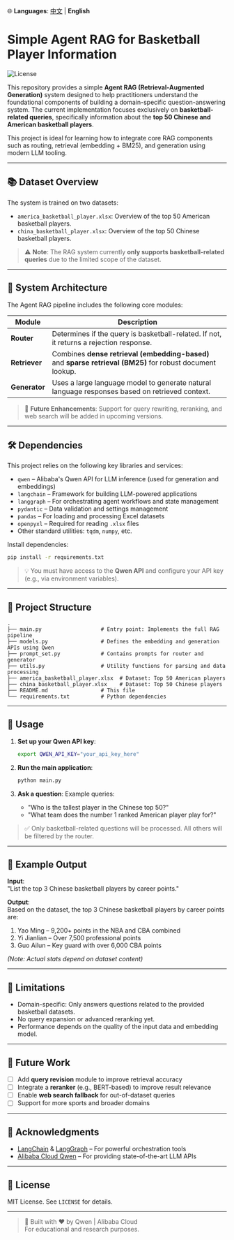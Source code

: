 🌐 **Languages**: [中文](readme_zh.md) | **English**
# Simple Agent RAG for Basketball Player Information

![License](https://img.shields.io/badge/license-MIT-blue.svg)

This repository provides a simple **Agent RAG (Retrieval-Augmented Generation)** system designed to help practitioners understand the foundational components of building a domain-specific question-answering system. The current implementation focuses exclusively on **basketball-related queries**, specifically information about the **top 50 Chinese and American basketball players**.

This project is ideal for learning how to integrate core RAG components such as routing, retrieval (embedding + BM25), and generation using modern LLM tooling.

---

## 📚 Dataset Overview

The system is trained on two datasets:

- `america_basketball_player.xlsx`: Overview of the top 50 American basketball players.
- `china_basketball_player.xlsx`: Overview of the top 50 Chinese basketball players.

> ⚠️ **Note**: The RAG system currently **only supports basketball-related queries** due to the limited scope of the dataset.

---

## 🧱 System Architecture

The Agent RAG pipeline includes the following core modules:

| Module       | Description |
|--------------|-----------|
| **Router**   | Determines if the query is basketball-related. If not, it returns a rejection response. |
| **Retriever** | Combines **dense retrieval (embedding-based)** and **sparse retrieval (BM25)** for robust document lookup. |
| **Generator** | Uses a large language model to generate natural language responses based on retrieved context. |

> 🔧 **Future Enhancements**: Support for query rewriting, reranking, and web search will be added in upcoming versions.

---

## 🛠️ Dependencies

This project relies on the following key libraries and services:

- `qwen` – Alibaba's Qwen API for LLM inference (used for generation and embeddings)
- `langchain` – Framework for building LLM-powered applications
- `langgraph` – For orchestrating agent workflows and state management
- `pydantic` – Data validation and settings management
- `pandas` – For loading and processing Excel datasets
- `openpyxl` – Required for reading `.xlsx` files
- Other standard utilities: `tqdm`, `numpy`, etc.

Install dependencies:
```bash
pip install -r requirements.txt
```

> 💡 You must have access to the **Qwen API** and configure your API key (e.g., via environment variables).

---

## 📁 Project Structure

```
.
├── main.py                   # Entry point: Implements the full RAG pipeline
├── models.py                 # Defines the embedding and generation APIs using Qwen
├── prompt_set.py             # Contains prompts for router and generator
├── utils.py                  # Utility functions for parsing and data processing
├── america_basketball_player.xlsx  # Dataset: Top 50 American players
├── china_basketball_player.xlsx    # Dataset: Top 50 Chinese players
├── README.md                 # This file
└── requirements.txt          # Python dependencies
```

---

## 🚀 Usage

1. **Set up your Qwen API key**:
   ```bash
   export QWEN_API_KEY="your_api_key_here"
   ```

2. **Run the main application**:
   ```bash
   python main.py
   ```

3. **Ask a question**:
   Example queries:
   - "Who is the tallest player in the Chinese top 50?"
   - "What team does the number 1 ranked American player play for?"

> ✅ Only basketball-related questions will be processed. All others will be filtered by the router.

---

## 🧪 Example Output

**Input**:  
"List the top 3 Chinese basketball players by career points."

**Output**:  
Based on the dataset, the top 3 Chinese basketball players by career points are:  
1. Yao Ming – 9,200+ points in the NBA and CBA combined  
2. Yi Jianlian – Over 7,500 professional points  
3. Guo Ailun – Key guard with over 6,000 CBA points  

*(Note: Actual stats depend on dataset content)*

---

## 📌 Limitations

- Domain-specific: Only answers questions related to the provided basketball datasets.
- No query expansion or advanced reranking yet.
- Performance depends on the quality of the input data and embedding model.

---

## 🌟 Future Work

- [ ] Add **query revision** module to improve retrieval accuracy
- [ ] Integrate a **reranker** (e.g., BERT-based) to improve result relevance
- [ ] Enable **web search fallback** for out-of-dataset queries
- [ ] Support for more sports and broader domains

---

## 🙌 Acknowledgments

- [LangChain](https://langchain.com) & [LangGraph](https://langchain-ai.github.io/langgraph/) – For powerful orchestration tools
- [Alibaba Cloud Qwen](https://qwen.ai) – For providing state-of-the-art LLM APIs

---

## 📄 License

MIT License. See `LICENSE` for details.

---

> 🤖 Built with ❤️ by Qwen | Alibaba Cloud  
> For educational and research purposes.
